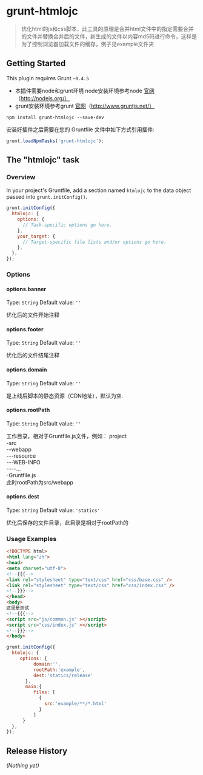 # grunt-htmlojc

> 优化html的js和css脚本，此工具的原理是合并html文件中的指定需要合并的文件并替换合并后的文件，新生成的文件以内容md5码进行命令，这样是为了控制浏览器加载文件的缓存，例子见example文件夹

## Getting Started
This plugin requires Grunt `~0.4.5`

* 本插件需要node和grunt环境  node安装环境参考node [官网](http://nodejs.org/)（http://nodejs.org/）
* grunt安装环境参考grunt [官网](http://www.gruntjs.net/)（http://www.gruntjs.net/）

```shell
npm install grunt-htmlojc --save-dev
```

安装好插件之后需要在您的 Gruntfile 文件中如下方式引用插件:

```js
grunt.loadNpmTasks('grunt-htmlojc');
```

## The "htmlojc" task

### Overview
In your project's Gruntfile, add a section named `htmlojc` to the data object passed into `grunt.initConfig()`.

```js
grunt.initConfig({
  htmlojc: {
    options: {
      // Task-specific options go here.
    },
    your_target: {
      // Target-specific file lists and/or options go here.
    },
  },
});
```

### Options

#### options.banner
Type: `String`
Default value: `''`

优化后的文件开始注释

#### options.footer
Type: `String`
Default value: `''`

优化后的文件结尾注释


#### options.domain
Type: `String`
Default value: `''`

是上线后脚本的静态资源（CDN地址），默认为空.

#### options.rootPath
Type: `String`
Default value: `''`

工作目录，相对于Gruntfile.js文件，例如：
project  
-src  
--webapp  
---resource  
---WEB-INFO  
----...  
-Gruntfile.js  
此时rootPath为src/webapp

#### options.dest
Type: `String`
Default value: `'statics'`

优化后保存的文件目录，此目录是相对于rootPath的

### Usage Examples
```html
<!DOCTYPE html>
<html lang="zh">
<head>
<meta charset="utf-8">
<!--{{{-->
<link rel="stylesheet" type="text/css" href="css/base.css" />
<link rel="stylesheet" type="text/css" href="css/index.css" />
<!--}}}-->
</head>
<body>
这里是测试
<!--{{{-->
<script src="js/common.js" ></script>
<script src="css/index.js" ></script>
<!--}}}-->
</body>
```

```js
grunt.initConfig({
  htmlojc: {
     options: {
          domain:'',
          rootPath:'example',
          dest:'statics/release'
       },
       main:{
          files: [
            {
              src:'example/**/*.html'
            }
          ]
      }
  },
});
```

## Release History
_(Nothing yet)_

